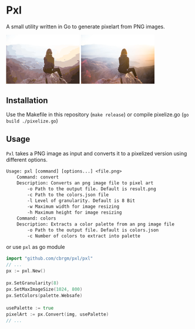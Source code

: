 # Pxl

A small utility written in Go to generate pixelart from PNG images.

<p float="left">
  <img src="examples/in.png" width="200" />
<img src="examples/out.png" width="200" />
</p>

## Installation

Use the Makefile in this repository (`make release`) or compile pixelize.go (`go build ./pixelize.go`)

## Usage

`Pxl` takes a PNG image as input and converts it to a pixelized version using different options.

```
Usage: pxl [command] [options...] <file.png>
	Command: convert
	Description: Converts an png image file to pixel art
		-o Path to the output file. Default is result.png
		-c Path to the colors.json file
		-l Level of granularity. Default is 8 Bit
		-w Maximum width for image resizing
		-h Maximum height for image resizing
	Command: colors
	Description: Extracts a color palette from an png image file
		-o Path to the output file. Default is colors.json
		-c Number of colors to extract into palette
```

or use `pxl` as go module

```go
import "github.com/cbrgm/pxl/pxl"
// ...
px := pxl.New()

px.SetGranularity(8)
px.SetMaxImageSize(1024, 800)
px.SetColors(palette.Websafe)

usePalette := true
pixelArt := px.Convert(img, usePalette)
// ...
```